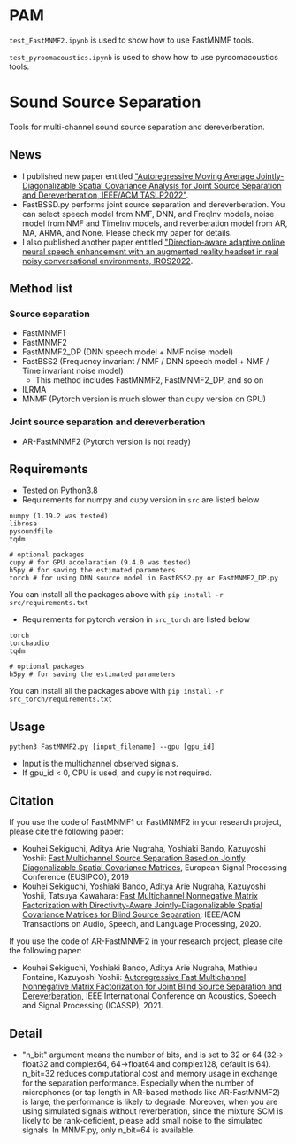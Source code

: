 # PAM

`test_FastMNMF2.ipynb` is used to show how to use FastMNMF tools.

`test_pyroomacoustics.ipynb` is used to show how to use pyroomacoustics tools.


# Sound Source Separation

Tools for multi-channel sound source separation and dereverberation.

## News

* I published new paper entitled ["Autoregressive Moving Average Jointly-Diagonalizable Spatial Covariance Analysis for Joint Source Separation and Dereverberation, IEEE/ACM TASLP2022"](https://ieeexplore.ieee.org/abstract/document/9829286).
* FastBSSD.py performs joint source separation and dereverberation. You can select speech model from NMF, DNN, and FreqInv models, noise model from NMF and TimeInv models, and reverberation model from AR, MA, ARMA, and None. Please check my paper for details.
* I also published another paper entitled ["Direction-aware adaptive online neural speech enhancement with an augmented reality headset in real noisy conversational environments, IROS2022](https://arxiv.org/abs/2207.07296).

## Method list

### Source separation

* FastMNMF1
* FastMNMF2
* FastMNMF2_DP (DNN speech model + NMF noise model)
* FastBSS2 (Frequency invariant / NMF / DNN speech model + NMF / Time invariant noise model)
  - This method includes FastMNMF2, FastMNMF2_DP, and so on
* ILRMA
* MNMF (Pytorch version is much slower than cupy version on GPU)

### Joint source separation and dereverberation

* AR-FastMNMF2 (Pytorch version is not ready)

## Requirements

* Tested on Python3.8
* Requirements for numpy and cupy version in `src` are listed below

```
numpy (1.19.2 was tested)
librosa
pysoundfile
tqdm

# optional packages
cupy # for GPU accelaration (9.4.0 was tested)
h5py # for saving the estimated parameters
torch # for using DNN source model in FastBSS2.py or FastMNMF2_DP.py
```

You can install all the packages above with `pip install -r src/requirements.txt`

* Requirements for pytorch version in `src_torch` are listed below

```
torch
torchaudio
tqdm

# optional packages
h5py # for saving the estimated parameters
```

You can install all the packages above with `pip install -r src_torch/requirements.txt`

## Usage

```
python3 FastMNMF2.py [input_filename] --gpu [gpu_id]
```

* Input is the multichannel observed signals.
* If gpu_id < 0, CPU is used, and cupy is not required.

## Citation

If you use the code of FastMNMF1 or FastMNMF2 in your research project, please cite the following paper:

* Kouhei Sekiguchi, Aditya Arie Nugraha, Yoshiaki Bando, Kazuyoshi Yoshii:
  [Fast Multichannel Source Separation Based on Jointly Diagonalizable Spatial Covariance Matrices](https://ieeexplore.ieee.org/abstract/document/8902557),
  European Signal Processing Conference (EUSIPCO), 2019
* Kouhei Sekiguchi, Yoshiaki Bando, Aditya Arie Nugraha, Kazuyoshi Yoshii, Tatsuya Kawahara:
  [Fast Multichannel Nonnegative Matrix Factorization with Directivity-Aware Jointly-Diagonalizable Spatial Covariance Matrices for Blind Source Separation](https://ieeexplore.ieee.org/document/9177266),
  IEEE/ACM Transactions on Audio, Speech, and Language Processing, 2020.

If you use the code of AR-FastMNMF2 in your research project, please cite the following paper:

* Kouhei Sekiguchi, Yoshiaki Bando, Aditya Arie Nugraha, Mathieu Fontaine, Kazuyoshi Yoshii:
  [Autoregressive Fast Multichannel Nonnegative Matrix Factorization for Joint Blind Source Separation and Dereverberation](https://ieeexplore.ieee.org/document/9414857),
  IEEE International Conference on Acoustics, Speech and Signal Processing (ICASSP), 2021.

<!-- If you use the code of "FullRank Model" in a research project, please cite the following paper:  
* Kouhei Sekiguchi, Yoshiaki Bando, Aditya Arie Nugraha, Kazuyoshi Yoshii, Tatsuya Kawahara:  
  [Semi-supervised Multichannel Speech Enhancement with a Deep Speech Prior](https://ieeexplore.ieee.org/document/8861142),  
  IEEE/ACM Transactions on Audio, Speech, and Language Processing, vol 27, no 12, pp. 2197-2212, 2019
* Kouhei Sekiguchi, Yoshiaki Bando, Kazuyoshi Yoshii, Tatsuya Kawahara:  
  [Bayesian Multichannel Speech Enhancement with a Deep Speech Prior](http://www.apsipa.org/proceedings/2018/pdfs/0001233.pdf),  
  Asia-Pacific Signal and Information Processing Association (APSIPA), 2018
 
 If you use the code of "Rank1 Model" in a research project, please cite the following paper:  
* Kouhei Sekiguchi, Yoshiaki Bando, Aditya Arie Nugraha, Kazuyoshi Yoshii, Tatsuya Kawahara:  
  [Semi-supervised Multichannel Speech Enhancement with a Deep Speech Prior](https://ieeexplore.ieee.org/document/8861142),  
  IEEE/ACM Transactions on Audio, Speech, and Language Processing, vol 27, no 12, pp. 2197-2212, 2019
 -->

## Detail

- "n_bit" argument means the number of bits, and is set to 32 or 64 (32-> float32 and complex64, 64->float64 and complex128, default is 64).
  n_bit=32 reduces computational cost and memory usage in exchange for the separation performance.
  Especially when the number of microphones (or tap length in AR-based methods like AR-FastMNMF2) is large, the performance is likely to degrade.
  Moreover, when you are using simulated signals without reverberation, since the mixture SCM is likely to be rank-deficient,
  please add small noise to the simulated signals. In MNMF.py, only n_bit=64 is available.
